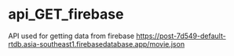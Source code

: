 # api_GET_firebase
API used for getting data from firebase
https://post-7d549-default-rtdb.asia-southeast1.firebasedatabase.app/movie.json

